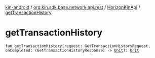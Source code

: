 [kin-android](../../index.md) / [org.kin.sdk.base.network.api.rest](../index.md) / [HorizonKinApi](index.md) / [getTransactionHistory](./get-transaction-history.md)

# getTransactionHistory

`fun getTransactionHistory(request: GetTransactionHistoryRequest, onCompleted: (GetTransactionHistoryResponse) -> `[`Unit`](https://kotlinlang.org/api/latest/jvm/stdlib/kotlin/-unit/index.html)`): `[`Unit`](https://kotlinlang.org/api/latest/jvm/stdlib/kotlin/-unit/index.html)